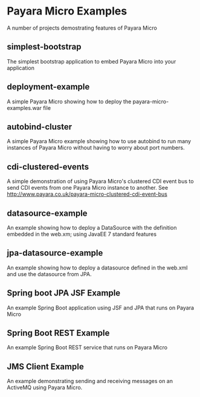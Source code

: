 # Payara Micro Examples

A number of projects demostrating features of Payara Micro

## simplest-bootstrap

The simplest bootstrap application to embed Payara Micro into your application

## deployment-example

A simple Payara Micro showing how to deploy the payara-micro-examples.war file

## autobind-cluster

A simple Payara Micro example showing how to use autobind to run many instances of Payara Micro
without having to worry about port numbers.

## cdi-clustered-events

A simple demonstration of using Payara Micro's clustered CDI event bus to send CDI events
from one Payara Micro instance to another. See http://www.payara.co.uk/payara-micro-clustered-cdi-event-bus 

## datasource-example

An example showing how to deploy a DataSource with the definition embedded in the web.xm;
using JavaEE 7 standard features

## jpa-datasource-example

An example showing how to deploy a datasource defined in the web.xml and use the
datasource from JPA.

## Spring boot JPA JSF Example

An example Spring Boot application using JSF and JPA that runs on Payara Micro

## Spring Boot REST Example

An example Spring Boot REST service that runs on Payara Micro

## JMS Client Example

An example demonstrating sending and receiving messages on an ActiveMQ using Payara Micro.

